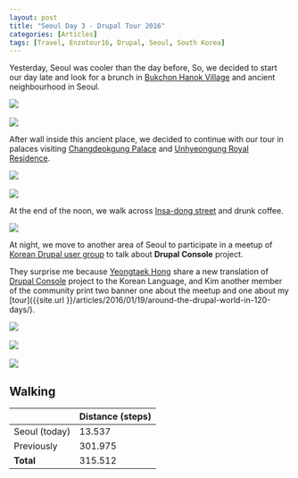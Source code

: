 ```yaml
---
layout: post
title: "Seoul Day 3 - Drupal Tour 2016"
categories: [Articles]
tags: [Travel, Enzotour16, Drupal, Seoul, South Korea]
---
```

Yesterday, Seoul was cooler than the day before, So, we decided to start our day late and look for a brunch in [Bukchon Hanok Village](https://en.wikipedia.org/wiki/Bukchon_Hanok_Village) and ancient neighbourhood in Seoul.

<img style="margin-right: 20px;" src="{{site.url }}/assets/img/bukchon-breakfast.jpg"/>
<br/><br/>
<img style="margin-right: 20px;" src="{{site.url }}/assets/img/bukchon.jpg"/>

After wall inside this ancient place, we decided to continue with our tour in palaces visiting [Changdeokgung Palace](https://en.wikipedia.org/wiki/Changdeokgung) and [Unhyeongung Royal Residence](https://en.wikipedia.org/wiki/Unhyeongung).

<img style="margin-right: 20px;" src="{{site.url }}/assets/img/changdeokgung.jpg"/>
<br/><br/>
<img style="margin-right: 20px;" src="{{site.url }}/assets/img/unhyeongung.jpg"/>

At the end of the noon, we walk across [Insa-dong street](https://en.wikipedia.org/wiki/Insa-dong) and drunk coffee.

<img style="margin-right: 20px;" src="{{site.url }}/assets/img/insa-dong.jpg"/>

At night, we move to another area of Seoul to participate in a meetup of [Korean Drupal user group](https://groups.drupal.org/korean-users) to talk about **Drupal Console** project.

They surprise me because [Yeongtaek Hong](https://www.drupal.org/user/261577) share a new translation of [Drupal Console](http://drupalconsole.com) project to the Korean Language, and Kim another member of the community print two banner one about the meetup and one about my [tour]({{site.url }}/articles/2016/01/19/around-the-drupal-world-in-120-days/).

<img style="margin-right: 20px;" src="{{site.url }}/assets/img/drupalconsole-korean.jpg"/>
<br/><br/>
<img style="margin-right: 20px;" src="{{site.url }}/assets/img/seoul-meetup.jpg"/>
<br/><br/>
<img style="margin-right: 20px;" src="{{site.url }}/assets/img/enzotour-banner.jpg"/>

## Walking
|  | Distance (steps) |
|---|---|
| Seoul (today) |  13.537|
| Previously  | 301.975 |
| **Total**  | 315.512 | 